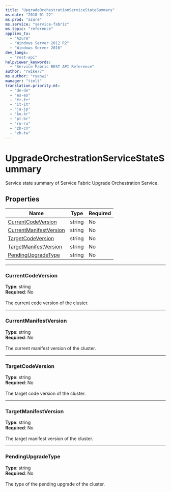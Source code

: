 ```yaml
---
title: "UpgradeOrchestrationServiceStateSummary"
ms.date: "2018-01-22"
ms.prod: "azure"
ms.service: "service-fabric"
ms.topic: "reference"
applies_to: 
  - "Azure"
  - "Windows Server 2012 R2"
  - "Windows Server 2016"
dev_langs: 
  - "rest-api"
helpviewer_keywords: 
  - "Service Fabric REST API Reference"
author: "rwike77"
ms.author: "ryanwi"
manager: "timlt"
translation.priority.mt: 
  - "de-de"
  - "es-es"
  - "fr-fr"
  - "it-it"
  - "ja-jp"
  - "ko-kr"
  - "pt-br"
  - "ru-ru"
  - "zh-cn"
  - "zh-tw"
---
```

# UpgradeOrchestrationServiceStateSummary

Service state summary of Service Fabric Upgrade Orchestration Service.

## Properties
| Name | Type | Required |
| --- | --- | --- |
| [CurrentCodeVersion](#currentcodeversion) | string | No |
| [CurrentManifestVersion](#currentmanifestversion) | string | No |
| [TargetCodeVersion](#targetcodeversion) | string | No |
| [TargetManifestVersion](#targetmanifestversion) | string | No |
| [PendingUpgradeType](#pendingupgradetype) | string | No |

____
### CurrentCodeVersion
__Type__: string <br/>
__Required__: No<br/>
<br/>
The current code version of the cluster.

____
### CurrentManifestVersion
__Type__: string <br/>
__Required__: No<br/>
<br/>
The current manifest version of the cluster.

____
### TargetCodeVersion
__Type__: string <br/>
__Required__: No<br/>
<br/>
The target code version of  the cluster.

____
### TargetManifestVersion
__Type__: string <br/>
__Required__: No<br/>
<br/>
The target manifest version of the cluster.

____
### PendingUpgradeType
__Type__: string <br/>
__Required__: No<br/>
<br/>
The type of the pending upgrade of the cluster.
